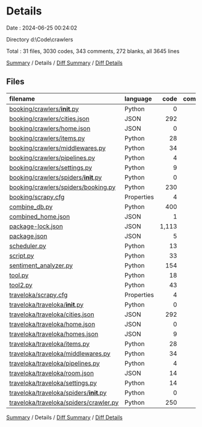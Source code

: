 # Details

Date : 2024-06-25 00:24:02

Directory d:\\Code\\crawlers

Total : 31 files,  3030 codes, 343 comments, 272 blanks, all 3645 lines

[Summary](results.md) / Details / [Diff Summary](diff.md) / [Diff Details](diff-details.md)

## Files
| filename | language | code | comment | blank | total |
| :--- | :--- | ---: | ---: | ---: | ---: |
| [booking/crawlers/__init__.py](/booking/crawlers/__init__.py) | Python | 0 | 0 | 1 | 1 |
| [booking/crawlers/cities.json](/booking/crawlers/cities.json) | JSON | 292 | 0 | 0 | 292 |
| [booking/crawlers/home.json](/booking/crawlers/home.json) | JSON | 0 | 0 | 1 | 1 |
| [booking/crawlers/items.py](/booking/crawlers/items.py) | Python | 28 | 6 | 9 | 43 |
| [booking/crawlers/middlewares.py](/booking/crawlers/middlewares.py) | Python | 34 | 45 | 25 | 104 |
| [booking/crawlers/pipelines.py](/booking/crawlers/pipelines.py) | Python | 4 | 5 | 5 | 14 |
| [booking/crawlers/settings.py](/booking/crawlers/settings.py) | Python | 9 | 68 | 18 | 95 |
| [booking/crawlers/spiders/__init__.py](/booking/crawlers/spiders/__init__.py) | Python | 0 | 4 | 1 | 5 |
| [booking/crawlers/spiders/booking.py](/booking/crawlers/spiders/booking.py) | Python | 230 | 10 | 19 | 259 |
| [booking/scrapy.cfg](/booking/scrapy.cfg) | Properties | 4 | 5 | 3 | 12 |
| [combine_db.py](/combine_db.py) | Python | 400 | 5 | 42 | 447 |
| [combined_home.json](/combined_home.json) | JSON | 1 | 0 | 0 | 1 |
| [package-lock.json](/package-lock.json) | JSON | 1,113 | 0 | 1 | 1,114 |
| [package.json](/package.json) | JSON | 5 | 0 | 1 | 6 |
| [scheduler.py](/scheduler.py) | Python | 13 | 4 | 8 | 25 |
| [script.py](/script.py) | Python | 33 | 16 | 18 | 67 |
| [sentiment_analyzer.py](/sentiment_analyzer.py) | Python | 154 | 30 | 29 | 213 |
| [tool.py](/tool.py) | Python | 18 | 5 | 8 | 31 |
| [tool2.py](/tool2.py) | Python | 43 | 0 | 2 | 45 |
| [traveloka/scrapy.cfg](/traveloka/scrapy.cfg) | Properties | 4 | 5 | 3 | 12 |
| [traveloka/traveloka/__init__.py](/traveloka/traveloka/__init__.py) | Python | 0 | 0 | 1 | 1 |
| [traveloka/traveloka/cities.json](/traveloka/traveloka/cities.json) | JSON | 292 | 0 | 0 | 292 |
| [traveloka/traveloka/home.json](/traveloka/traveloka/home.json) | JSON | 0 | 0 | 1 | 1 |
| [traveloka/traveloka/homes.json](/traveloka/traveloka/homes.json) | JSON | 9 | 0 | 0 | 9 |
| [traveloka/traveloka/items.py](/traveloka/traveloka/items.py) | Python | 28 | 6 | 8 | 42 |
| [traveloka/traveloka/middlewares.py](/traveloka/traveloka/middlewares.py) | Python | 34 | 45 | 25 | 104 |
| [traveloka/traveloka/pipelines.py](/traveloka/traveloka/pipelines.py) | Python | 4 | 5 | 5 | 14 |
| [traveloka/traveloka/room.json](/traveloka/traveloka/room.json) | JSON | 14 | 0 | 0 | 14 |
| [traveloka/traveloka/settings.py](/traveloka/traveloka/settings.py) | Python | 14 | 69 | 20 | 103 |
| [traveloka/traveloka/spiders/__init__.py](/traveloka/traveloka/spiders/__init__.py) | Python | 0 | 4 | 1 | 5 |
| [traveloka/traveloka/spiders/crawler.py](/traveloka/traveloka/spiders/crawler.py) | Python | 250 | 6 | 17 | 273 |

[Summary](results.md) / Details / [Diff Summary](diff.md) / [Diff Details](diff-details.md)